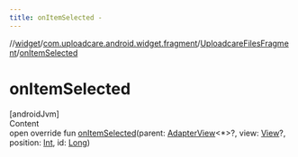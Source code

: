 ```yaml
---
title: onItemSelected -
---
```

//[widget](../../index.md)/[com.uploadcare.android.widget.fragment](../index.md)/[UploadcareFilesFragment](index.md)/[onItemSelected](on-item-selected.md)



# onItemSelected  
[androidJvm]  
Content  
open override fun [onItemSelected](on-item-selected.md)(parent: [AdapterView](https://developer.android.com/reference/kotlin/android/widget/AdapterView.html)<*>?, view: [View](https://developer.android.com/reference/kotlin/android/view/View.html)?, position: [Int](https://kotlinlang.org/api/latest/jvm/stdlib/kotlin/-int/index.html), id: [Long](https://kotlinlang.org/api/latest/jvm/stdlib/kotlin/-long/index.html))  



